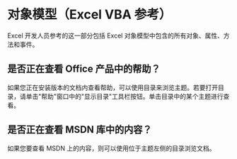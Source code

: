 
# 对象模型（Excel VBA 参考）

Excel 开发人员参考的这一部分包括 Excel 对象模型中包含的所有对象、属性、方法和事件。


## 是否正在查看 Office 产品中的帮助？

如果您正在安装版本的文档内查看帮助，可以使用目录来浏览主题。若要打开目录，请单击"帮助"窗口中的"显示目录"工具栏按钮。单击目录中的某个主题进行查看。


## 是否正在查看 MSDN 库中的内容？

如果您要查看 MSDN 上的内容，则可以使用位于主题左侧的目录浏览文档。

